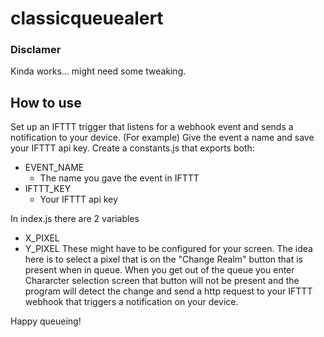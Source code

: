 # classicqueuealert
### Disclamer
Kinda works... might need some tweaking.
## How to use
Set up an IFTTT trigger that listens for a webhook event and sends a notification to your device. (For example) 
Give the event a name and save your IFTTT api key.
Create a constants.js that exports both:
* EVENT_NAME 
    * The name you gave the event in IFTTT 
* IFTTT_KEY
    * Your IFTTT api key

In index.js there are 2 variables 
* X_PIXEL
* Y_PIXEL
These might have to be configured for your screen.
The idea here is to select a pixel that is on the "Change Realm" button that is present when in queue.
When you get out of the queue you enter Chararcter selection screen that button will not be present and the program will detect the change and send a http request to your IFTTT webhook that triggers a notification on your device.

Happy queueing!


 
